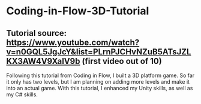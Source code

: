 # Coding-in-Flow-3D-Tutorial
## Tutorial source: https://www.youtube.com/watch?v=n0GQL5JgJcY&list=PLrnPJCHvNZuB5ATsJZLKX3AW4V9XaIV9b (first video out of 10)
Following this tutorial from Coding in Flow, I built a 3D platform game. So far it only has two levels, but I am planning on adding more levels and make it into an actual game.
With this tutorial, I enhanced my Unity skills, as well as my C# skills.
